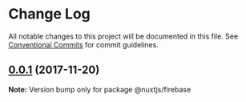 # Change Log

All notable changes to this project will be documented in this file.
See [Conventional Commits](https://conventionalcommits.org) for commit guidelines.

<a name="0.0.1"></a>
## [0.0.1](https://github.com/nuxt/modules/compare/@nuxtjs/firebase@0.0.1-0...@nuxtjs/firebase@0.0.1) (2017-11-20)




**Note:** Version bump only for package @nuxtjs/firebase
